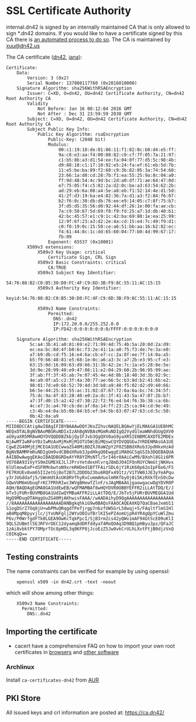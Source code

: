 # SSL Certificate Authority

internal.dn42 is signed by an internally maintained CA that is only allowed to sign *.dn42 domains.
If you would like to have a certificate signed by this CA there is [an automated process to do so](Automatic-CA). The CA is maintained by xuu@dn42.us

The CA certificate ([dn42](https://ca.dn42/crt/root-ca.crt), [iana](https://ca.dn42.us/crt/root-ca.crt)):

```
Certificate:
    Data:
        Version: 3 (0x2)
        Serial Number: 137808117760 (0x2016010000)
    Signature Algorithm: sha256WithRSAEncryption
        Issuer: C=XD, O=dn42, OU=dn42 Certificate Authority, CN=dn42 Root Authority CA
        Validity
            Not Before: Jan 16 00:12:04 2016 GMT
            Not After : Dec 31 23:59:59 2030 GMT
        Subject: C=XD, O=dn42, OU=dn42 Certificate Authority, CN=dn42 Root Authority CA
        Subject Public Key Info:
            Public Key Algorithm: rsaEncryption
                Public-Key: (2048 bit)
                Modulus:
                    00:c1:19:10:de:01:86:11:f1:82:0c:b0:d4:e5:ff:
                    9a:c8:e3:aa:f4:00:08:82:c0:cf:7f:05:7a:21:97:
                    c1:b5:8b:a3:d1:54:ee:fa:04:0f:77:d5:5c:98:4b:
                    d9:88:18:c1:17:10:92:e5:24:fa:ef:61:eb:5d:7b:
                    11:e5:be:ba:89:f2:60:c9:3b:82:05:3a:74:54:60:
                    23:66:1a:d8:cd:28:7b:f1:ea:55:25:9a:8c:04:a0:
                    ff:9d:48:54:4c:9d:bc:2d:a0:df:71:ae:64:47:0d:
                    e7:75:05:f4:c5:02:2a:d2:0c:be:a3:63:54:62:2b:
                    ad:29:eb:6a:08:a4:5e:a8:eb:f1:52:14:4e:d1:5d:
                    41:2f:d3:19:ba:e4:82:36:7a:d1:a3:f2:84:f6:07:
                    b2:f6:0c:30:db:db:76:ee:e9:14:05:c7:8f:75:b7:
                    3f:d5:d5:35:56:d0:92:44:df:26:1e:00:fa:ae:cb:
                    7a:c9:50:67:5d:69:f8:f9:fd:25:a7:1d:db:40:b1:
                    42:bc:45:57:e1:c9:1c:42:ba:69:80:1e:ea:25:99:
                    12:9f:6f:23:a3:d2:2e:4a:cd:15:e4:7c:49:f9:d1:
                    c0:f0:19:0c:15:50:ce:a6:51:bb:aa:16:b2:82:ec:
                    f4:61:44:8c:1c:dd:65:60:04:77:b0:4d:99:67:17:
                    fb:09
                Exponent: 65537 (0x10001)
        X509v3 extensions:
            X509v3 Key Usage: critical
                Certificate Sign, CRL Sign
            X509v3 Basic Constraints: critical
                CA:TRUE
            X509v3 Subject Key Identifier: 
                54:76:88:B2:C0:B5:30:D0:FC:4F:C9:6D:3B:F9:8C:55:11:AC:15:15
            X509v3 Authority Key Identifier: 
                keyid:54:76:88:B2:C0:B5:30:D0:FC:4F:C9:6D:3B:F9:8C:55:11:AC:15:15

            X509v3 Name Constraints: 
                Permitted:
                  DNS:.dn42
                  IP:172.20.0.0/255.252.0.0
                  IP:FD42:0:0:0:0:0:0:0/FFFF:0:0:0:0:0:0:0

    Signature Algorithm: sha256WithRSAEncryption
         5c:a4:3b:41:a0:81:69:e2:71:99:4d:75:4b:5a:20:0d:2a:d9:
         ec:ea:bc:8d:4f:b0:6c:f3:2e:41:1a:a0:75:f3:de:7e:3a:e0:
         a7:b9:db:cd:f5:16:e4:6a:cb:e7:cc:2a:8f:ee:7f:14:0a:a5:
         b5:f9:66:48:81:e5:68:1e:0c:a6:a3:3c:a7:2b:e3:95:cf:e3:
         63:15:0d:16:09:63:d9:66:31:3b:42:2e:7c:1a:e5:28:8e:5e:
         3d:9e:28:99:48:e9:47:86:11:e2:04:29:60:2b:96:95:99:ae:
         3f:ab:ff:3f:45:ab:7e:07:45:4e:4d:0b:18:40:3d:3b:02:9c:
         4e:a9:0f:a5:c2:3f:4a:30:77:ae:66:5c:b3:8d:b2:41:6b:e2:
         98:01:7d:e0:6b:52:70:4d:3d:b8:a9:48:f5:02:d2:d9:40:66:
         b6:5e:44:25:11:55:ac:31:02:d7:67:72:6a:6a:bc:74:34:5f:
         75:dc:9a:4f:83:28:40:e0:2a:dc:3f:41:43:5a:47:07:2b:b7:
         a7:3f:d0:15:a2:42:d7:30:22:f2:f6:e4:b4:f6:3b:38:ca:6b:
         4c:e7:3c:a4:70:cb:de:af:0a:14:ff:23:25:ca:04:cd:9e:49:
         c3:4b:e4:0a:b5:0b:84:b5:ef:b4:5b:63:07:47:63:cd:5c:50:
         0b:42:0a:a9
-----BEGIN CERTIFICATE-----
MIID8DCCAtigAwIBAgIFIBYBAAAwDQYJKoZIhvcNAQELBQAwYjELMAkGA1UEBhMC
WEQxDTALBgNVBAoMBGRuNDIxIzAhBgNVBAsMGmRuNDIgQ2VydGlmaWNhdGUgQXV0
aG9yaXR5MR8wHQYDVQQDDBZkbjQyIFJvb3QgQXV0aG9yaXR5IENBMCAXDTE2MDEx
NjAwMTIwNFoYDzIwMzAxMjMxMjM1OTU5WjBiMQswCQYDVQQGEwJYRDENMAsGA1UE
CgwEZG40MjEjMCEGA1UECwwaZG40MiBDZXJ0aWZpY2F0ZSBBdXRob3JpdHkxHzAd
BgNVBAMMFmRuNDIgUm9vdCBBdXRob3JpdHkgQ0EwggEiMA0GCSqGSIb3DQEBAQUA
A4IBDwAwggEKAoIBAQDBGRDeAYYR8YIMsNTl/5rI46r0AAiCwM9/BXohl8G1i6PR
VO76BA931VyYS9mIGMEXEJLlJPrvYetdexHlvrqJ8mDJO4IFOnRUYCNmGtjNKHvx
6lUlmowEoP+dSFRMnbwtoN9xrmRHDed1BfTFAirSDL6jY1RiK60p62oIpF6o6/FS
FE7RXUEv0xm65II2etGj8oT2B7L2DDDb23bu6RQFx491tz/V1TVW0JJE3yYeAPqu
y3rJUGddafj5/SWnHdtAsUK8RVfhyRxCummAHuolmRKfbyOj0i5KzRXkfEn50cDw
GQwVUM6mUbuqFrKC7PRhRIwc3WVgBHewTZlnF/sJAgMBAAGjgaowgacwDgYDVR0P
AQH/BAQDAgEGMA8GA1UdEwEB/wQFMAMBAf8wHQYDVR0OBBYEFFR2iLLAtTDQ/E/J
bTv5jFURrBUVMB8GA1UdIwQYMBaAFFR2iLLAtTDQ/E/JbTv5jFURrBUVMEQGA1Ud
HgQ9MDugOTAHggUuZG40MjAKhwisFAAA//wAADAihyD9QgAAAAAAAAAAAAAAAAAA
//8AAAAAAAAAAAAAAAAAADANBgkqhkiG9w0BAQsFAAOCAQEAXKQ7QaCBaeJxmU11
S1ogDSrZ7Oq8jU+wbPMuQRqgdfPefjrgp7nbzfUW5GrL58wqj+5/FAqltflmSIHl
aB4MpqM8pyvjlc/jYxUNFglj2WYxO0IufBrlKI5ePZ4omUjpR4YR4gQpYCuWlZmu
P6v/P0WrfgdFTk0LGEA9OwKcTqkPpcI/SjB3rmZcs42yQWvimAF94GtScE09uKlI
9QLS2UBmtl5EJRFVrDEC12dyamq8dDRfddyaT4MoQOAq3D9BQ1pHByu3pz/QFaJC
1zAi8vbktPY7OMprTOc8pHDL3q8KFP8jJcoEzZ5Jw0vkCrULhLXvtFtjB0djzVxQ
C0IKqQ==
-----END CERTIFICATE-----
```


## Testing constraints

The name constraints can be verified for example by using openssl:
```
    openssl x509 -in dn42.crt -text -noout
```
which will show among other things:
```
    X509v3 Name Constraints: 
      Permitted:
        DNS:.dn42
```

## Importing the certificate

- cacert have a comprehensive FAQ on how to import your own root certificates in [browsers](http://wiki.cacert.org/FAQ/BrowserClients) and [other software](http://wiki.cacert.org/FAQ/ImportRootCert)

### Archlinux

Install `ca-certificates-dn42` from [AUR](https://aur.archlinux.org/packages/ca-certificates-dn42/)


## PKI Store

All issued keys and crl information are posted at: https://ca.dn42/